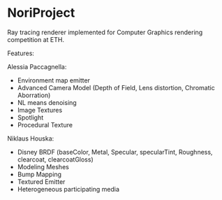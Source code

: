 # NoriProject
Ray tracing renderer implemented for Computer Graphics rendering competition at ETH.


Features:

Alessia Paccagnella:
- Environment map emitter
- Advanced Camera Model (Depth of Field, Lens distortion, Chromatic Aborration) 
- NL means denoising
- Image Textures
- Spotlight
- Procedural Texture

Niklaus Houska:
- Disney BRDF (baseColor, Metal, Specular, specularTint, Roughness, clearcoat, clearcoatGloss) 
- Modeling Meshes
- Bump Mapping
- Textured Emitter
- Heterogeneous participating media
